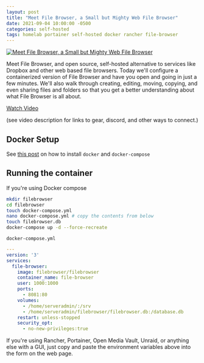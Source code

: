 ```yaml
---
layout: post
title: "Meet File Browser, a Small but Mighty Web File Browser"
date: 2021-09-04 10:00:00 -0500
categories: self-hosted
tags: homelab portainer self-hosted docker rancher file-browser
---
```


[![Meet File Browser, a Small but Mighty Web File Browser](https://img.youtube.com/vi/W2yZ5_sd9Hc/0.jpg)](https://www.youtube.com/watch?v=W2yZ5_sd9Hc "Meet File Browser, a Small but Mighty Web File Browser")

Meet File Browser, and open source, self-hosted alternative to services like Dropbox and other web based file browsers.  Today we'll configure a containerized version of File Browser and have you open and going in just a few minutes.  We'll also walk through creating, editing, moving, copying, and even sharing files and folders so that you get a better understanding about what File Browser is all about.

[Watch Video](https://www.youtube.com/watch?v=W2yZ5_sd9Hc)


(see video description for links to gear, discord, and other ways to connect.)

## Docker Setup

See [this post](https://techno-tim.github.io/posts/docker-compose-install/) on how to install `docker` and `docker-compose`

## Running the container

If you're using Docker compose

```bash
mkdir filebrowser
cd filebrowser
touch docker-compose.yml
nano docker-compose.yml # copy the contents from below
touch filebrowser.db
docker-compose up -d --force-recreate
```

`docker-compose.yml`

```yml
---
version: '3'
services:
  file-browser:
    image: filebrowser/filebrowser
    container_name: file-browser
    user: 1000:1000
    ports:
      - 8081:80
    volumes:
      - /home/serveradmin/:/srv
      - /home/serveradmin/filebrowser/filebrowser.db:/database.db
    restart: unless-stopped
    security_opt:
      - no-new-privileges:true
```


If you're using Rancher, Portainer, Open Media Vault, Unraid, or anything else with a GUI, just copy and paste the environment variables above into the form on the web page.